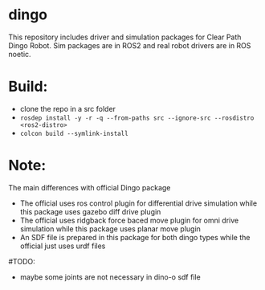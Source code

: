 # dingo
This repository includes driver and simulation packages for Clear Path Dingo Robot. Sim packages are in ROS2 and real robot drivers are in ROS noetic.

# Build:
- clone the repo in a src folder
- `rosdep install -y -r -q --from-paths src --ignore-src --rosdistro <ros2-distro>`
- `colcon build --symlink-install`

# Note:
The main differences with official Dingo package
- The official uses ros control plugin for differential drive simulation while this package uses gazebo diff drive plugin
- The official uses ridgback force baced move plugin for omni drive simulation while this package uses planar move plugin 
- An SDF file is prepared in this package for both dingo types while the official just uses urdf files

#TODO: 

- maybe some joints are not necessary in dino-o sdf file
